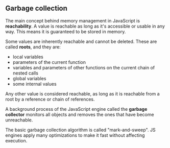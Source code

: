 ## Garbage collection

The main concept behind memory management in JavaScript is **reachability**. A value is reachable as long as it's accessible or usable in any way. This means it is guaranteed to be stored in memory.

Some values are inherently reachable and cannot be deleted. These are called **roots**, and they are:

* local variables
* parameters of the current function
* variables and parameters of other functions on the current chain of nested calls
* global variables
* some internal values

Any other value is considered reachable, as long as it is reachable from a root by a reference or chain of references.

A background process of the JavaScript engine called the **garbage collector** monitors all objects and removes the ones that have become unreachable.

The basic garbage collection algorithm is called "mark-and-sweep". JS engines apply many optimizations to make it fast without affecting execution.
